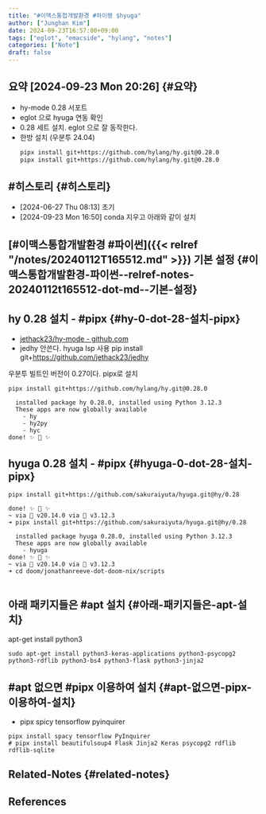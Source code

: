 ```yaml
---
title: "#이맥스통합개발환경 #하이랭 $hyuga"
author: ["Junghan Kim"]
date: 2024-09-23T16:57:00+09:00
tags: ["eglot", "emacside", "hylang", "notes"]
categories: ["Note"]
draft: false
---
```


<!--more-->


## 요약 <span class="timestamp-wrapper"><span class="timestamp">[2024-09-23 Mon 20:26]</span></span> {#요약}

-   hy-mode 0.28 서포트
-   eglot 으로 hyuga 연동 확인
-   0.28 세트 설치. eglot 으로 잘 동작한다.
-   한방 설치 (우분투 24.04)
    <a id="code-snippet--"></a>
    ```bash
    pipx install git+https://github.com/hylang/hy.git@0.28.0
    pipx install git+https://github.com/hylang/hy.git@0.28.0
    ```


## #히스토리 {#히스토리}

-   <span class="timestamp-wrapper"><span class="timestamp">[2024-06-27 Thu 08:13] </span></span> 초기
-   <span class="timestamp-wrapper"><span class="timestamp">[2024-09-23 Mon 16:50] </span></span> conda 지우고 아래와 같이 설치


## [#이맥스통합개발환경 #파이썬]({{< relref "/notes/20240112T165512.md" >}}) 기본 설정 {#이맥스통합개발환경-파이썬--relref-notes-20240112t165512-dot-md--기본-설정}


## hy 0.28 설치 - #pipx {#hy-0-dot-28-설치-pipx}

-   [jethack23/hy-mode - github.com](https://github.com/jethack23/hy-mode)
-   jedhy 안쓴다. hyuga lsp 사용 pip install git+<https://github.com/jethack23/jedhy>

우분투 빌트인 버전이 0.27이다. pipx로 설치

```shell
pipx install git+https://github.com/hylang/hy.git@0.28.0
```

```text
  installed package hy 0.28.0, installed using Python 3.12.3
  These apps are now globally available
    - hy
    - hy2py
    - hyc
done! ✨ 🌟 ✨
```


## hyuga 0.28 설치 - #pipx {#hyuga-0-dot-28-설치-pipx}

```shell
pipx install git+https://github.com/sakuraiyuta/hyuga.git@hy/0.28

```

```text
done! ✨ 🌟 ✨
~ via  v20.14.0 via 🐍 v3.12.3
➜ pipx install git+https://github.com/sakuraiyuta/hyuga.git@hy/0.28

  installed package hyuga 0.28.0, installed using Python 3.12.3
  These apps are now globally available
    - hyuga
done! ✨ 🌟 ✨
~ via  v20.14.0 via 🐍 v3.12.3
➜ cd doom/jonathanreeve-dot-doom-nix/scripts


```


## 아래 패키지들은 #apt 설치 {#아래-패키지들은-apt-설치}

apt-get install python3

```shell
sudo apt-get install python3-keras-applications python3-psycopg2 python3-rdflib python3-bs4 python3-flask python3-jinja2

```


## #apt 없으면 #pipx 이용하여 설치 {#apt-없으면-pipx-이용하여-설치}

-   pipx spicy tensorflow pyinquirer

<!--listend-->

```shell
pipx install spacy tensorflow PyInquirer
# pipx install beautifulsoup4 Flask Jinja2 Keras psycopg2 rdflib rdflib-sqlite
```


## Related-Notes {#related-notes}

## References

<style>.csl-entry{text-indent: -1.5em; margin-left: 1.5em;}</style><div class="csl-bib-body">
</div>
